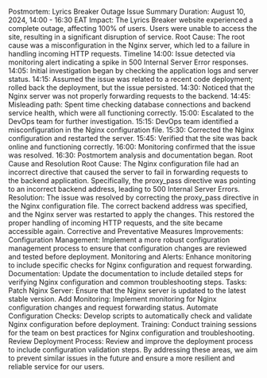 Postmortem: Lyrics Breaker Outage
Issue Summary
Duration: August 10, 2024, 14:00 - 16:30 EAT
Impact: The Lyrics Breaker website experienced a complete outage, affecting 100% of users. Users were unable to access the site, resulting in a significant disruption of service.
Root Cause: The root cause was a misconfiguration in the Nginx server, which led to a failure in handling incoming HTTP requests.
Timeline
14:00: Issue detected via monitoring alert indicating a spike in 500 Internal Server Error responses.
14:05: Initial investigation began by checking the application logs and server status.
14:15: Assumed the issue was related to a recent code deployment; rolled back the deployment, but the issue persisted.
14:30: Noticed that the Nginx server was not properly forwarding requests to the backend.
14:45: Misleading path: Spent time checking database connections and backend service health, which were all functioning correctly.
15:00: Escalated to the DevOps team for further investigation.
15:15: DevOps team identified a misconfiguration in the Nginx configuration file.
15:30: Corrected the Nginx configuration and restarted the server.
15:45: Verified that the site was back online and functioning correctly.
16:00: Monitoring confirmed that the issue was resolved.
16:30: Postmortem analysis and documentation began.
Root Cause and Resolution
Root Cause: The Nginx configuration file had an incorrect directive that caused the server to fail in forwarding requests to the backend application. Specifically, the proxy_pass directive was pointing to an incorrect backend address, leading to 500 Internal Server Errors.
Resolution: The issue was resolved by correcting the proxy_pass directive in the Nginx configuration file. The correct backend address was specified, and the Nginx server was restarted to apply the changes. This restored the proper handling of incoming HTTP requests, and the site became accessible again.
Corrective and Preventative Measures
Improvements:
Configuration Management: Implement a more robust configuration management process to ensure that configuration changes are reviewed and tested before deployment.
Monitoring and Alerts: Enhance monitoring to include specific checks for Nginx configuration and request forwarding.
Documentation: Update the documentation to include detailed steps for verifying Nginx configuration and common troubleshooting steps.
Tasks:
Patch Nginx Server: Ensure that the Nginx server is updated to the latest stable version.
Add Monitoring: Implement monitoring for Nginx configuration changes and request forwarding status.
Automate Configuration Checks: Develop scripts to automatically check and validate Nginx configuration before deployment.
Training: Conduct training sessions for the team on best practices for Nginx configuration and troubleshooting.
Review Deployment Process: Review and improve the deployment process to include configuration validation steps.
By addressing these areas, we aim to prevent similar issues in the future and ensure a more resilient and reliable service for our users.

